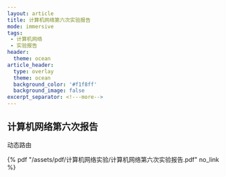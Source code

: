 ```yaml
---
layout: article
title: 计算机网络第六次实验报告
mode: immersive
tags:
 - 计算机网络
 - 实验报告
header:
  theme: ocean
article_header:
  type: overlay
  theme: ocean
  background_color: '#f1f8ff'
  background_image: false
excerpt_separator: <!---more-->
---
```


## 计算机网络第六次报告

动态路由

<!---more-->
 {% pdf "/assets/pdf/计算机网络实验/计算机网络第六次实验报告.pdf" no_link %}